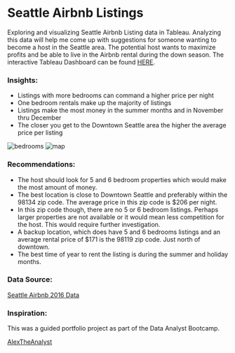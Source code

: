 #  Seattle Airbnb Listings

Exploring and visualizing Seattle Airbnb Listing data in Tableau. Analyzing this data will help me come up with suggestions for someone wanting to become a host in the Seattle area. The potential host wants to maximize profits and be able to live in the Airbnb rental during the down season. The interactive Tableau Dashboard can be found [HERE](https://public.tableau.com/app/profile/jacqueline.alsina/viz/LisingsSeattleAirbnb/Dashboard1).  

 

### Insights: 

- Listings with more bedrooms can command a higher price per night  
- One bedroom rentals make up the majority of listings 
- Listings make the most money in the summer months and in November thru December 
- The closer you get to the Downtown Seattle area the higher the average price per listing  

![bedrooms](https://user-images.githubusercontent.com/126612115/234611675-cc5322a6-cad0-4300-881a-6c8b65d0de6a.png)
![map](https://user-images.githubusercontent.com/126612115/234615575-d121af3f-8b23-4d19-8559-04376b090332.png)



### Recommendations: 

- The host should look for 5 and 6 bedroom properties which would make the most amount of money.  
- The best location is close to Downtown Seattle and preferably within the 98134 zip code. The average price in this zip code is $206 per night.  
- In this zip code though, there are no 5 or 6 bedroom listings. Perhaps larger properties are not available or it would mean less competition for the host. This would require further investigation. 
- A backup location, which does have 5 and 6 bedrooms listings and an average rental price of $171 is the 98119 zip code. Just north of downtown. 
- The best time of year to rent the listing is during the summer and holiday months. 

### Data Source:  

[Seattle Airbnb 2016 Data](https://www.kaggle.com/datasets/alexanderfreberg/airbnb-listings-2016-dataset) 

### Inspiration:
This was a guided portfolio project as part of the Data Analyst Bootcamp.

[AlexTheAnalyst](https://github.com/AlexTheAnalyst)
